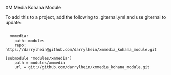 XM Media Kohana Module

To add this to a project, add the following to .giternal.yml and use giternal to update:

<code>
  xmmedia:
    path: modules
    repo: https://darrylhein@github.com/darrylhein/xmmedia_kohana_module.git
</code>

<code>
[submodule "modules/xmmedia"]
	path = modules/xmmedia
	url = git://github.com/darrylhein/xmmedia_kohana_module.git
</code>